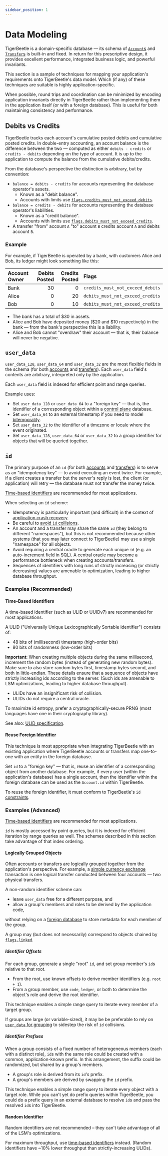 ```yaml
---
sidebar_position: 1
---
```


# Data Modeling

TigerBeetle is a domain-specific database — its schema of [`Account`s](../reference/accounts.md)
and [`Transfer`s](../reference/transfers.md) is built-in and fixed. In return for this prescriptive
design, it provides excellent performance, integrated business logic, and powerful invariants.

This section is a sample of techniques for mapping your application's requirements onto TigerBeetle's
data model. Which (if any) of these techniques are suitable is highly application-specific.

When possible, round trips and coordination can be minimized by encoding application invariants
directly in TigerBeetle rather than implementing them in the application itself (or with a foreign
database). This is useful for both maintaining consistency and performance.

## Debits vs Credits

TigerBeetle tracks each account's cumulative posted debits and cumulative posted credits.
In double-entry accounting, an account balance is the difference between the two — computed as
either `debits - credits` or `credits - debits` depending on the type of account. It is up to the
application to compute the balance from the cumulative debits/credits.

From the database's perspective the distinction is arbitrary, but by convention:

  - `balance = debits - credits` for accounts representing the database operator's assets.
    - Known as a "debit balance".
    - Accounts with limits use
      [`flags.credits_must_not_exceed_debits`](../reference/accounts.md#flagscredits_must_not_exceed_debits).
  - `balance = credits - debits` for accounts representing the database operator's liabilities.
    - Known as a "credit balance".
    - Accounts with limits use
      [`flags.debits_must_not_exceed_credits`](../reference/accounts.md#flagsdebits_must_not_exceed_credits).
  - A transfer "from" account `A` "to" account `B` credits account `A` and debits account `B`.

### Example

For example, if TigerBeetle is operated by a bank, with customers Alice and Bob, its
ledger might look something like this:

| Account Owner | Debits Posted | Credits Posted | Flags                            |
| :------------ | ------------: | -------------: | :------------------------------- |
| Bank          |            30 |              0 | `credits_must_not_exceed_debits` |
| Alice         |             0 |             20 | `debits_must_not_exceed_credits` |
| Bob           |             0 |             10 | `debits_must_not_exceed_credits` |

- The bank has a total of $30 in assets.
- Alice and Bob have deposited money ($20 and $10 respectively) in the bank — from the bank's
  perspective this is a liability.
- Alice and Bob cannot "overdraw" their account — that is, their balance will never be negative.

## `user_data`

`user_data_128`, `user_data_64` and `user_data_32` are the most flexible fields in the schema (for both
[accounts](../reference/accounts.md) and [transfers](../reference/transfers.md)).
Each `user_data` field's contents are arbitrary, interpreted only by the application.

Each `user_data` field is indexed for efficient point and range queries.

Example uses:

- Set `user_data_128` or `user_data_64` to a "foreign key" — that is, the identifier of a corresponding object within
  a [control plane](https://en.wikipedia.org/wiki/Control_plane) database.
- Set `user_data_64` to an external timestamp if you need to model [bitemporality](https://en.wikipedia.org/wiki/Bitemporal_modeling).
- Set `user_data_32` to the identifier of a timezone or locale where the event originated.
- Set `user_data_128`, `user_data_64` or `user_data_32` to a group identifier for objects that will be queried together.

## `id`

The primary purpose of an `id` (for both [accounts](../reference/accounts.md#id) and
[transfers](../reference/transfers.md#id)) is to serve as an "idempotency key" — to avoid
executing an event twice. For example, if a client creates a transfer but the server's reply is
lost, the client (or application) will retry — the database must not transfer the money twice.

[Time-based identifiers](#time-based-identifiers) are recommended for most applications.

When selecting an `id` scheme:

- Idempotency is particularly important (and difficult) in the context of
  [application crash recovery](./consistency.md#consistency-with-foreign-databases).
- Be careful to [avoid `id` collisions](https://en.wikipedia.org/wiki/Birthday_problem).
- An account and a transfer may share the same `id` (they belong to different "namespaces"),
  but this is not recommended because other systems (that you may later connect to TigerBeetle)
  may use a single "namespace" for all objects.
- Avoid requiring a central oracle to generate each unique `id` (e.g. an auto-increment field in SQL).
  A central oracle may become a performance bottleneck when creating accounts/transfers.
- Sequences of identifiers with long runs of strictly increasing (or strictly decreasing) values are
  amenable to optimization, leading to higher database throughput.

### Examples (Recommended)
#### Time-Based Identifiers

A time-based identifier (such as ULID or UUIDv7) are recommended for most applications.

A ULID ("Universally Unique Lexicographically Sortable identifier") consists of:

- 48 bits of (millisecond) timestamp (high-order bits)
- 80 bits of randomness (low-order bits)

**Important**: When creating multiple objects during the same millisecond, increment the random bytes
(instead of generating new random bytes). Make sure to also store random bytes first, timestamp bytes 
second, and both in little-endian. These details ensure that a sequence of objects have strictly 
increasing ids according to the server. (Such ids are amenable to LSM optimizations, 
leading to higher database throughput).

- ULIDs have an insignificant risk of collision.
- ULIDs do not require a central oracle.

To maximize id entropy, prefer a cryptographically-secure PRNG (most languages have one in their
cryptography library).

See also: [ULID specification](https://github.com/ulid/spec).

#### Reuse Foreign Identifier

This technique is most appropriate when integrating TigerBeetle with an existing application
where TigerBeetle accounts or transfers map one-to-one with an entity in the foreign database.

Set `id` to a "foreign key" — that is, reuse an identifier of a corresponding object from another
database. For example, if every user (within the application's database) has a single account, then
the identifier within the foreign database can be used as the `Account.id` within TigerBeetle.

To reuse the foreign identifier, it must conform to TigerBeetle's `id`
[constraints](../reference/accounts.md#id).

### Examples (Advanced)

[Time-based identifiers](#time-based-identifiers) are recommended for most applications.

`id` is mostly accessed by point queries, but it is indexed for efficient iteration by range
queries as well. The schemes described in this section take advantage of that index ordering.

#### Logically Grouped Objects

Often accounts or transfers are logically grouped together from the application's perspective.
For example, a [simple currency exchange](../recipes/currency-exchange.md) transaction is one
logical transfer conducted between four accounts — two physical transfers.

A non-random identifier scheme can:

  - leave `user_data` free for a different purpose, and
  - allow a group's members and roles to be derived by the application code,

without relying on a [foreign database](#reuse-foreign-identifier) to store metadata for each
member of the group.

A group may (but does not necessarily) correspond to objects chained by
[`flags.linked`](../reference/transfers.md#flagslinked).

##### Identifier Offsets

For each group, generate a single "root" `id`, and set group member's `id`s relative to that root.

- From the root, use known offsets to derive member identifiers (e.g. `root + 1`).
- From a group member, use `code`, `ledger`, or both to determine the object's role and derive the
  root identifier.

This technique enables a simple range query to iterate every member of a target group.

If groups are large (or variable-sized), it may be be preferable to rely on
[`user_data` for grouping](#user_data) to sidestep the risk of `id` collisions.

##### Identifier Prefixes

When a group consists of a fixed number of heterogeneous members (each with a distinct role),
`id`s with the same role could be created with a common, application-known prefix.
In this arrangement, the suffix could be randomized, but shared by a group's members.

- A group's role is derived from its `id`'s prefix.
- A group's members are derived by swapping the `id` prefix.

This technique enables a simple range query to iterate every object
with a target role. While you can't yet do prefix queries within
TigerBeetle, you could do a prefix query in an external database to
resolve `id`s and pass the resolved `id`s into TigerBeetle.

#### Random Identifier

Random identifiers are not recommended – they can't take advantage of all of the LSM's optimizations.

For maximum throughput, use [time-based identifiers](#time-based-identifiers) instead.
(Random identifiers have ~10% lower throughput than strictly-increasing ULIDs).
